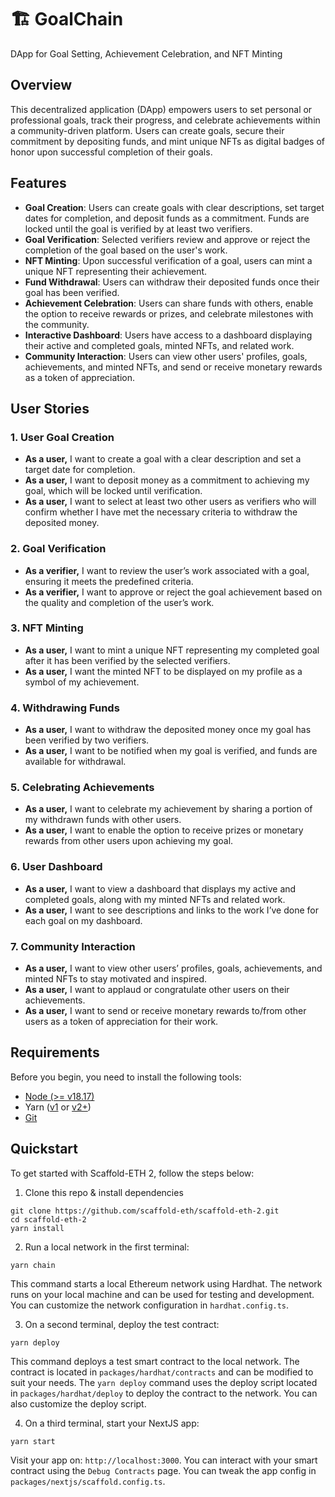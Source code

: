# 🏗 GoalChain
DApp for Goal Setting, Achievement Celebration, and NFT Minting

## Overview

This decentralized application (DApp) empowers users to set personal or professional goals, track their progress, and celebrate achievements within a community-driven platform. Users can create goals, secure their commitment by depositing funds, and mint unique NFTs as digital badges of honor upon successful completion of their goals.

## Features

- **Goal Creation**: Users can create goals with clear descriptions, set target dates for completion, and deposit funds as a commitment. Funds are locked until the goal is verified by at least two verifiers.
- **Goal Verification**: Selected verifiers review and approve or reject the completion of the goal based on the user's work.
- **NFT Minting**: Upon successful verification of a goal, users can mint a unique NFT representing their achievement.
- **Fund Withdrawal**: Users can withdraw their deposited funds once their goal has been verified.
- **Achievement Celebration**: Users can share funds with others, enable the option to receive rewards or prizes, and celebrate milestones with the community.
- **Interactive Dashboard**: Users have access to a dashboard displaying their active and completed goals, minted NFTs, and related work.
- **Community Interaction**: Users can view other users' profiles, goals, achievements, and minted NFTs, and send or receive monetary rewards as a token of appreciation.

## User Stories

### 1. User Goal Creation
- **As a user,** I want to create a goal with a clear description and set a target date for completion.
- **As a user,** I want to deposit money as a commitment to achieving my goal, which will be locked until verification.
- **As a user,** I want to select at least two other users as verifiers who will confirm whether I have met the necessary criteria to withdraw the deposited money.

### 2. Goal Verification
- **As a verifier,** I want to review the user’s work associated with a goal, ensuring it meets the predefined criteria.
- **As a verifier,** I want to approve or reject the goal achievement based on the quality and completion of the user’s work.

### 3. NFT Minting
- **As a user,** I want to mint a unique NFT representing my completed goal after it has been verified by the selected verifiers.
- **As a user,** I want the minted NFT to be displayed on my profile as a symbol of my achievement.

### 4. Withdrawing Funds
- **As a user,** I want to withdraw the deposited money once my goal has been verified by two verifiers.
- **As a user,** I want to be notified when my goal is verified, and funds are available for withdrawal.

### 5. Celebrating Achievements
- **As a user,** I want to celebrate my achievement by sharing a portion of my withdrawn funds with other users.
- **As a user,** I want to enable the option to receive prizes or monetary rewards from other users upon achieving my goal.

### 6. User Dashboard
- **As a user,** I want to view a dashboard that displays my active and completed goals, along with my minted NFTs and related work.
- **As a user,** I want to see descriptions and links to the work I’ve done for each goal on my dashboard.

### 7. Community Interaction
- **As a user,** I want to view other users’ profiles, goals, achievements, and minted NFTs to stay motivated and inspired.
- **As a user,** I want to applaud or congratulate other users on their achievements.
- **As a user,** I want to send or receive monetary rewards to/from other users as a token of appreciation for their work.

## Requirements

Before you begin, you need to install the following tools:

- [Node (>= v18.17)](https://nodejs.org/en/download/)
- Yarn ([v1](https://classic.yarnpkg.com/en/docs/install/) or [v2+](https://yarnpkg.com/getting-started/install))
- [Git](https://git-scm.com/downloads)

## Quickstart

To get started with Scaffold-ETH 2, follow the steps below:

1. Clone this repo & install dependencies

```
git clone https://github.com/scaffold-eth/scaffold-eth-2.git
cd scaffold-eth-2
yarn install
```

2. Run a local network in the first terminal:

```
yarn chain
```

This command starts a local Ethereum network using Hardhat. The network runs on your local machine and can be used for testing and development. You can customize the network configuration in `hardhat.config.ts`.

3. On a second terminal, deploy the test contract:

```
yarn deploy
```

This command deploys a test smart contract to the local network. The contract is located in `packages/hardhat/contracts` and can be modified to suit your needs. The `yarn deploy` command uses the deploy script located in `packages/hardhat/deploy` to deploy the contract to the network. You can also customize the deploy script.

4. On a third terminal, start your NextJS app:

```
yarn start
```

Visit your app on: `http://localhost:3000`. You can interact with your smart contract using the `Debug Contracts` page. You can tweak the app config in `packages/nextjs/scaffold.config.ts`.